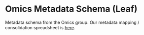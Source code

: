 # Omics Metadata Schema (Leaf)
Metadata schema from the Omics group.
Our metadata mapping / consolidation spreadsheet is [here](https://healthri.sharepoint.com/:x:/r/sites/hri-team022/_layouts/15/Doc.aspx?sourcedoc=%7B6A6806F5-BBD2-49D1-B3BE-75923950C7CF%7D&file=Omics%20Metadata%20Consolidation.xlsx&action=default&mobileredirect=true&cid=c73871af-fb7e-4003-9511-eee0cba1a35a). 
